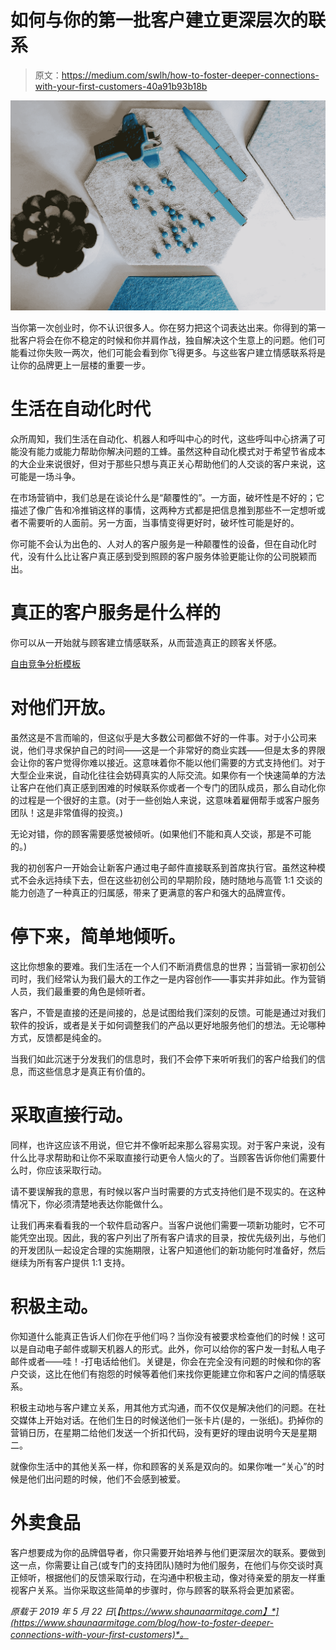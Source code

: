 # 如何与你的第一批客户建立更深层次的联系

> 原文：<https://medium.com/swlh/how-to-foster-deeper-connections-with-your-first-customers-40a91b93b18b>

![](img/3074c0a2a8c9777f37f83fd285801979.png)

当你第一次创业时，你不认识很多人。你在努力把这个词表达出来。你得到的第一批客户将会在你不稳定的时候和你并肩作战，独自解决这个生意上的问题。他们可能看过你失败一两次，他们可能会看到你飞得更多。与这些客户建立情感联系将是让你的品牌更上一层楼的重要一步。

# 生活在自动化时代

众所周知，我们生活在自动化、机器人和呼叫中心的时代，这些呼叫中心挤满了可能没有能力或能力帮助你解决问题的工蜂。虽然这种自动化模式对于希望节省成本的大企业来说很好，但对于那些只想与真正关心帮助他们的人交谈的客户来说，这可能是一场斗争。

在市场营销中，我们总是在谈论什么是“颠覆性的”。一方面，破坏性是不好的；它描述了像广告和冷推销这样的事情，这两种方式都是把信息推到那些不一定想听或者不需要听的人面前。另一方面，当事情变得更好时，破坏性可能是好的。

你可能不会认为出色的、人对人的客户服务是一种颠覆性的设备，但在自动化时代，没有什么比让客户真正感到受到照顾的客户服务体验更能让你的公司脱颖而出。

# 真正的客户服务是什么样的

你可以从一开始就与顾客建立情感联系，从而营造真正的顾客关怀感。

[自由竞争分析模板](https://www.shaunaarmitage.com/competitive-analysis-template)

# 对他们开放。

虽然这是不言而喻的，但这似乎是大多数公司都做不好的一件事。对于小公司来说，他们寻求保护自己的时间——这是一个非常好的商业实践——但是太多的界限会让你的客户觉得你难以接近。这意味着你不能以他们需要的方式支持他们。对于大型企业来说，自动化往往会妨碍真实的人际交流。如果你有一个快速简单的方法让客户在他们真正感到困难的时候联系你或者一个专门的团队成员，那么自动化你的过程是一个很好的主意。(对于一些创始人来说，这意味着雇佣帮手或客户服务团队！这是非常值得的投资。)

无论对错，你的顾客需要感觉被倾听。(如果他们不能和真人交谈，那是不可能的。)

我的初创客户一开始会让新客户通过电子邮件直接联系到首席执行官。虽然这种模式不会永远持续下去，但在这些初创公司的早期阶段，随时随地与高管 1:1 交谈的能力创造了一种真正的归属感，带来了更满意的客户和强大的品牌宣传。

# 停下来，简单地倾听。

这比你想象的要难。我们生活在一个人们不断消费信息的世界；当营销一家初创公司时，我们经常认为我们最大的工作之一是内容创作——事实并非如此。作为营销人员，我们最重要的角色是倾听者。

客户，不管是直接的还是间接的，总是试图给我们深刻的反馈。可能是通过对我们软件的投诉，或者是关于如何调整我们的产品以更好地服务他们的想法。无论哪种方式，反馈都是纯金的。

当我们如此沉迷于分发我们的信息时，我们不会停下来听听我们的客户给我们的信息，而这些信息才是真正有价值的。

# 采取直接行动。

同样，也许这应该不用说，但它并不像听起来那么容易实现。对于客户来说，没有什么比寻求帮助和让你不采取直接行动更令人恼火的了。当顾客告诉你他们需要什么时，你应该采取行动。

请不要误解我的意思，有时候以客户当时需要的方式支持他们是不现实的。在这种情况下，你必须清楚地表达你能做什么。

让我们再来看看我的一个软件启动客户。当客户说他们需要一项新功能时，它不可能凭空出现。因此，我的客户列出了所有客户请求的目录，按优先级列出，与他们的开发团队一起设定合理的实施期限，让客户知道他们的新功能何时准备好，然后继续为所有客户提供 1:1 支持。

# 积极主动。

你知道什么能真正告诉人们你在乎他们吗？当你没有被要求检查他们的时候！这可以是自动电子邮件或聊天机器人的形式。此外，你可以给你的客户发一封私人电子邮件或者——哇！-打电话给他们。关键是，你会在完全没有问题的时候和你的客户交谈，这比在他们有抱怨的时候等着他们来找你更能建立你和客户之间的情感联系。

积极主动地与客户建立关系，用其他方式沟通，而不仅仅是解决他们的问题。在社交媒体上开始对话。在他们生日的时候送他们一张卡片(是的，一张纸)。扔掉你的营销日历，在星期二给他们发送一个折扣代码，没有更好的理由说明今天是星期二。

就像你生活中的其他关系一样，你和顾客的关系是双向的。如果你唯一“关心”的时候是他们出问题的时候，他们不会感到被爱。

# 外卖食品

客户想要成为你的品牌倡导者，你只需要开始培养与他们更深层次的联系。要做到这一点，你需要让自己(或专门的支持团队)随时为他们服务，在他们与你交谈时真正倾听，根据他们的反馈采取行动，在沟通中积极主动，像对待亲爱的朋友一样重视客户关系。当你采取这些简单的步骤时，你与顾客的联系将会更加紧密。

*原载于 2019 年 5 月 22 日*[*【https://www.shaunaarmitage.com】*](https://www.shaunaarmitage.com/blog/how-to-foster-deeper-connections-with-your-first-customers)*。*